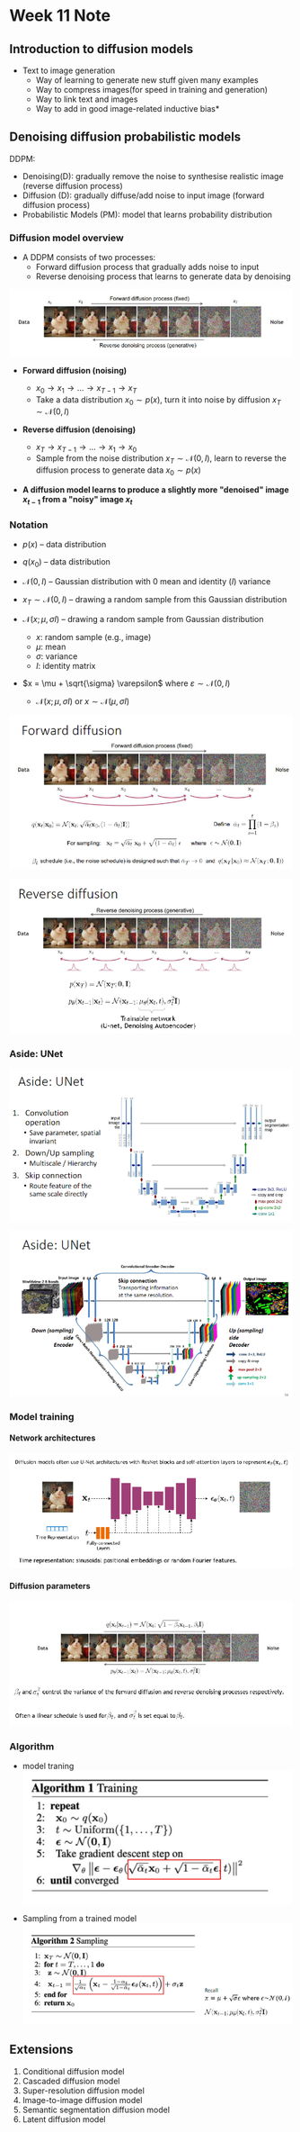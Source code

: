 # Week 11 Note

## Introduction to diffusion models

- Text to image generation
  - Way of learning to generate new stuff given many examples
  - Way to compress images(for speed in training and generation)
  - Way to link text and images
  - Way to add in good image-related inductive bias*

## Denoising diffusion probabilistic models

DDPM:
- Denoising(D):  gradually remove the noise to synthesise realistic image (reverse diffusion process)
- Diffusion (D): gradually diffuse/add noise to input image (forward diffusion process)
- Probabilistic Models (PM): model that learns probability distribution

### Diffusion model overview
- A DDPM consists of two processes:
  - Forward diffusion process that gradually adds noise to input
  - Reverse denoising process that learns to generate data by denoising

![](./images/Screenshot%202024-04-20%20160801.png)

- **Forward diffusion (noising)**
  - $x_0 \rightarrow x_1 \rightarrow \ldots \rightarrow x_{T-1} \rightarrow x_T$
  - Take a data distribution $x_0 \sim p(x)$, turn it into noise by diffusion $x_T \sim \mathcal{N}(0, I)$

- **Reverse diffusion (denoising)**
  - $x_T \rightarrow x_{T-1} \rightarrow \ldots \rightarrow x_1 \rightarrow x_0$
  - Sample from the noise distribution $x_T \sim \mathcal{N}(0, I)$, learn to reverse the diffusion process to generate data $x_0 \sim p(x)$

- **A diffusion model learns to produce a slightly more "denoised" image $x_{t-1}$ from a "noisy" image $x_t$**

### Notation

- $p(x)$ – data distribution
- $q(x_0)$ – data distribution

- $\mathcal{N}(0, I)$ – Gaussian distribution with 0 mean and identity $(I)$ variance
- $x_T \sim \mathcal{N}(0, I)$ – drawing a random sample from this Gaussian distribution

- $\mathcal{N}(x;\mu, \sigma I)$ – drawing a random sample from Gaussian distribution
  - $x$: random sample (e.g., image)
  - $\mu$: mean
  - $\sigma$: variance
  - $I$: identity matrix

- $x = \mu + \sqrt{\sigma} \varepsilon$ where $\varepsilon \sim \mathcal{N}(0, I)$
  - $\mathcal{N}(x;\mu, \sigma I)$ or $x \sim \mathcal{N}(\mu, \sigma I)$

![](./images/Screenshot%202024-04-20%20161257.png)

![](./images/Screenshot%202024-04-20%20161306.png)

### Aside: UNet

![](./images/Screenshot%202024-04-20%20161732.png)

![](./images/Screenshot%202024-04-20%20161728.png)

### Model training

#### Network architectures

![](./images/Screenshot%202024-04-20%20161856.png)

#### Diffusion parameters

![](./images/Screenshot%202024-04-20%20161914.png)

### Algorithm

- model traning  
![](./images/Screenshot%202024-04-20%20162005.png)

- Sampling from a trained model  
![](./images/Screenshot%202024-04-20%20162242.png)

## Extensions

1. Conditional diffusion model
2. Cascaded diffusion model
3. Super-resolution diffusion model
4. Image-to-image diffusion model
5. Semantic segmentation diffusion model
6. Latent diffusion model

